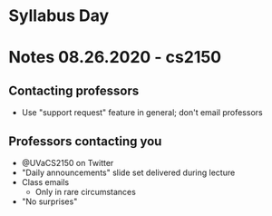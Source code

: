 # Syllabus Day
# Notes 08.26.2020 - cs2150

## Contacting professors
- Use "support request" feature in general; don't email professors

## Professors contacting you 
- @UVaCS2150 on Twitter
- "Daily announcements" slide set delivered during lecture
- Class emails
	- Only in rare circumstances
- "No surprises"
